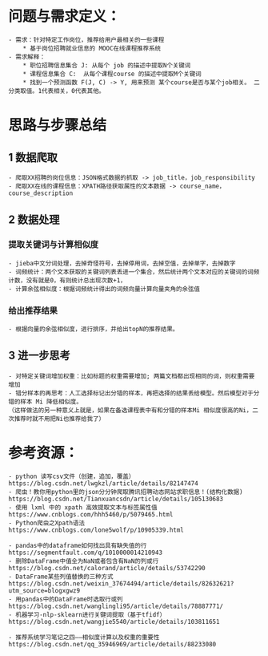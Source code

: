 # 问题与需求定义：
    - 需求：针对特定工作岗位，推荐给用户最相关的一些课程
        * 基于岗位招聘就业信息的 MOOC在线课程推荐系统
    - 需求解释：
        * 职位招聘信息集合 J: 从每个 job 的描述中提取N个关键词
        * 课程信息集合 C:  从每个课程course 的描述中提取M个关键词
        * 找到一个预测函数 F(J, C) -> Y, 用来预测 某个course是否与某个job相关。 二分类取值。1代表相关，0代表其他。

# 思路与步骤总结
## 1 数据爬取
    - 爬取XX招聘的岗位信息：JSON格式数据的抓取 -> job_title，job_responsibility
    - 爬取XX在线的课程信息：XPATH路径获取属性的文本数据 -> course_name， course_description
## 2 数据处理
### 提取关键词与计算相似度
    - jieba中文分词处理，去掉奇怪符号，去掉停用词，去掉空值，去掉单字，去掉数字
    - 词频统计：两个文本获取的关键词列表丢进一个集合，然后统计两个文本对应的关键词的词频计数，没有就是0，有则统计总出现次数+1， 
    - 计算余弦相似度：根据词频统计得出的词频向量计算向量夹角的余弦值
### 给出推荐结果
    - 根据向量的余弦相似度，进行排序，并给出topN的推荐结果。
## 3 进一步思考
    - 对特定关键词增加权重：比如标题的权重需要增加; 两篇文档都出现相同的词，则权重需要增加
    - 错分样本的再思考：人工选择标记出分错的样本，再把选择的结果丢给模型。然后模型对于分错的样本 Mi 降低相似度。
    （这样做法的另一种意义上就是，如果在备选课程表中有和分错的样本Mi 相似度很高的Ni，二次推荐时就不用把Ni也推荐给我了）

# 参考资源：
    - python 读写csv文件（创建，追加，覆盖）  https://blog.csdn.net/lwgkzl/article/details/82147474
    - 爬虫！教你用python里的json分分钟爬取腾讯招聘动态网站求职信息！(结构化数据) https://blog.csdn.net/Tianxuancsdn/article/details/105130683
    - 使用 lxml 中的 xpath 高效提取文本与标签属性值 https://www.cnblogs.com/hhh5460/p/5079465.html
    - Python爬虫之Xpath语法  https://www.cnblogs.com/lone5wolf/p/10905339.html
    
    - pandas中的dataframe如何找出具有缺失值的行  https://segmentfault.com/q/1010000014210943
    - 删除DataFrame中值全为NaN或者包含有NaN的列或行    https://blog.csdn.net/calorand/article/details/53742290
    - DataFrame某些列值替换的三种方式  https://blog.csdn.net/weixin_37674494/article/details/82632621?utm_source=blogxgwz9
    - 用pandas中的DataFrame时选取行或列  https://blog.csdn.net/wanglingli95/article/details/78887771/
    - 机器学习-nlp-sklearn进行关键词提取（基于tfidf）  https://blog.csdn.net/wangjie5540/article/details/103811651
    
    - 推荐系统学习笔记之四——相似度计算以及权重的重要性 https://blog.csdn.net/qq_35946969/article/details/88233080
